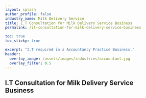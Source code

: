 ```yaml
---
layout: splash 
author_profile: false 
industry_name: Milk Delivery Service
title: I.T Consultation for Milk Delivery Service Business
permalink: /it-consultation-for-milk-delivery-service-business

toc: true
toc_sticky: true

excerpt: "I.T required in a Accountancy Practice Business."
header:
  overlay_image: /assets/images/industries/accountant.jpg
  overlay_filter: 0.5 
---
```


## I.T Consultation for Milk Delivery Service Business